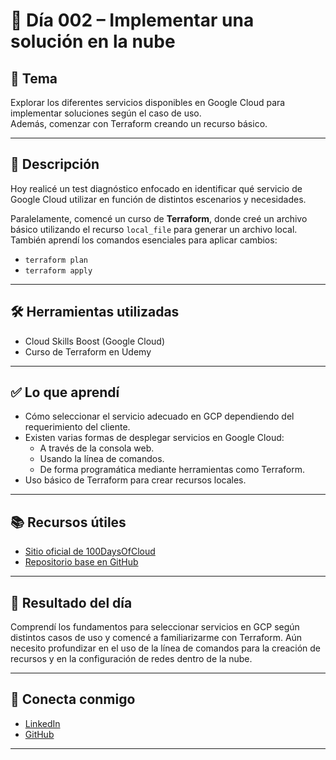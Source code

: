 # 📅 Día 002 – Implementar una solución en la nube

## 📌 Tema

Explorar los diferentes servicios disponibles en Google Cloud para implementar soluciones según el caso de uso.  
Además, comenzar con Terraform creando un recurso básico.

---

## 📘 Descripción

Hoy realicé un test diagnóstico enfocado en identificar qué servicio de Google Cloud utilizar en función de distintos escenarios y necesidades.

Paralelamente, comencé un curso de **Terraform**, donde creé un archivo básico utilizando el recurso `local_file` para generar un archivo local. También aprendí los comandos esenciales para aplicar cambios:

- `terraform plan`
- `terraform apply`

---

## 🛠️ Herramientas utilizadas

- Cloud Skills Boost (Google Cloud)
- Curso de Terraform en Udemy

---

## ✅ Lo que aprendí

- Cómo seleccionar el servicio adecuado en GCP dependiendo del requerimiento del cliente.
- Existen varias formas de desplegar servicios en Google Cloud:
  - A través de la consola web.
  - Usando la línea de comandos.
  - De forma programática mediante herramientas como Terraform.
- Uso básico de Terraform para crear recursos locales.

---

## 📚 Recursos útiles

- [Sitio oficial de 100DaysOfCloud](https://www.100daysofcloud.com/)
- [Repositorio base en GitHub](https://github.com/100DaysOfCloud/100DaysOfCloud)

---

## 🎯 Resultado del día

Comprendí los fundamentos para seleccionar servicios en GCP según distintos casos de uso y comencé a familiarizarme con Terraform.
Aún necesito profundizar en el uso de la línea de comandos para la creación de recursos y en la configuración de redes dentro de la nube.

---

## 🤝 Conecta conmigo

- [LinkedIn](https://www.linkedin.com/in/luis-felipe-carrasco/)
- [GitHub](https://github.com/pipeddev/)

---
